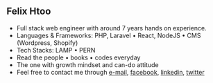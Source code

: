 ## Felix Htoo
- Full stack web engineer with around 7 years hands on experience.
- Languages & Frameworks: PHP, Laravel • React, NodeJS • CMS (Wordpress, Shopify)
- Tech Stacks: LAMP • PERN
- Read the people • books • codes everyday
- The one with growth mindset and can-do attitude
- Feel free to contact me through [e-mail], [facebook], [linkedin], [twitter]

[e-mail]: mailto:felixhtoo30@gmail.com
[facebook]: //facebook.com/felixhtoo30
[linkedin]: //linkedin.com/in/felixhtoo30
[twitter]: //twitter.com/felixhtoo30

<!---
felixhtoo30/felixhtoo30 is a ✨ special ✨ repository because its `README.md` (this file) appears on your GitHub profile.
You can click the Preview link to take a look at your changes.
--->
